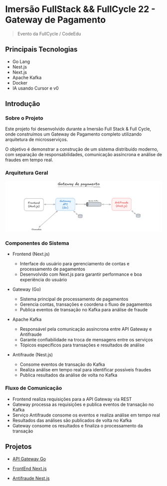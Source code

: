 # Imersão FullStack && FullCycle 22 - Gateway de Pagamento

> Evento da FullCycle / CodeEdu

## Principais Tecnologias

- Go Lang
- Nest.js
- Next.js
- Apache Kafka
- Docker
- IA usando Cursor e v0

## Introdução

### Sobre o Projeto

Este projeto foi desenvolvido durante a Imersão Full Stack & Full Cycle, onde construímos um Gateway de Pagamento completo utilizando arquitetura de microsserviços.

O objetivo é demonstrar a construção de um sistema distribuído moderno, com separação de responsabilidades, comunicação assíncrona e análise de fraudes em tempo real.

### Arquitetura Geral

![Projects 01](/files/projects-01.png)

### Componentes do Sistema

- Frontend (Next.js)

  - Interface do usuário para gerenciamento de contas e processamento de pagamentos
  - Desenvolvido com Next.js para garantir performance e boa experiência do usuário

- Gateway (Go)

  - Sistema principal de processamento de pagamentos
  - Gerencia contas, transações e coordena o fluxo de pagamentos
  - Publica eventos de transação no Kafka para análise de fraude

- Apache Kafka

  - Responsável pela comunicação assíncrona entre API Gateway e Antifraude
  - Garante confiabilidade na troca de mensagens entre os serviços
  - Tópicos específicos para transações e resultados de análise

- Antifraude (Nest.js)
  - Consome eventos de transação do Kafka
  - Realiza análise em tempo real para identificar possíveis fraudes
  - Publica resultados da análise de volta no Kafka

### Fluxo de Comunicação

- Frontend realiza requisições para a API Gateway via REST
- Gateway processa as requisições e publica eventos de transação no Kafka
- Serviço Antifraude consome os eventos e realiza análise em tempo real
- Resultados das análises são publicados de volta no Kafka
- Gateway consome os resultados e finaliza o processamento da transação

## Projetos

- [API Gateway Go](/go-gateway-api/README.md)

- [FrontEnd Next.js](/nextjs-frontend/README.md)

- [Antifraude Nest.js](/nestjs-anti-fraud/README.md)
